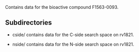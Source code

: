 Contains data for the bioactive compound F1563-0093.

## Subdirectories

- cside/ contains data for the C-side search space on rv1821.

- nside/ contains data for the N-side search space on rv1821.

